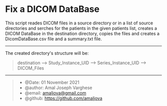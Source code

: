 # Fix a DICOM DataBase

This script reades DICOM files in a source directory or in a list of source directories and serches for the patients in the given patients list, creates a DICOM DataBase in the destination directory, copies the files and creates a DicomDataBase.csv file and a summary.txt file.

---
The created directory's structure will be:
> destination --> Study_Instance_UID --> Series_Instance_UID --> DICOM_Files
---
>
> * @Date: 01 November 2021
> * @author: Amal Joseph Varghese
> * @email: amaljova@gmail.com
> * @github: <https://github.com/amaljova>
